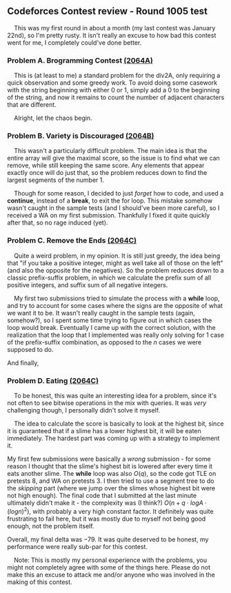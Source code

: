 ## Codeforces Contest review - Round 1005 test

&nbsp;&nbsp;&nbsp;&nbsp;This was my first round in about a month \(my last contest was January 22nd\), so I'm pretty rusty. It isn't really an excuse to how bad this contest went for me, I completely could've done better.

### Problem A. Brogramming Contest [(2064A)](https://codeforces.com/contest/2064/problem/A)
&nbsp;&nbsp;&nbsp;&nbsp;This is (at least to me) a standard problem for the div2A, only requiring a quick observation and some greedy work. To avoid doing some casework with the string beginning with either $0$ or $1$, simply add a $0$ to the beginning of the string, and now it remains to count the number of adjacent characters that are different.

&nbsp;&nbsp;&nbsp;&nbsp;Alright, let the chaos begin.

### Problem B. Variety is Discouraged [(2064B)](https://codeforces.com/contest/2064/problem/B)

&nbsp;&nbsp;&nbsp;&nbsp;This wasn't a particularly difficult problem. The main idea is that the entire array will give the maximal score, so the issue is to find what we can remove, while still keeping the same score. Any elements that appear exactly once will do just that, so the problem reduces down to find the largest segments of the number $1$.

&nbsp;&nbsp;&nbsp;&nbsp;Though for some reason, I decided to just *forget* how to code, and used a **continue**, instead of a **break**, to exit the for loop. This mistake somehow wasn't caught in the sample tests (and I should've been more careful), so I received a WA on my first submission. Thankfully I fixed it quite quickly after that, so no rage induced (yet).

### Problem C. Remove the Ends [(2064C)](https://codeforces.com/contest/2064/problem/C)
&nbsp;&nbsp;&nbsp;&nbsp;Quite a weird problem, in my opinion. It is still just greedy, the idea being that "if you take a positive integer, might as well take all of those on the left" (and also the opposite for the negatives). So the problem reduces down to a classic prefix-suffix problem, in which we calculate the prefix sum of all positive integers, and suffix sum of all negative integers.

&nbsp;&nbsp;&nbsp;&nbsp;My first two submissions tried to simulate the process with a **while** loop, and try to account for some cases where the signs are the opposite of what we want it to be. It wasn't really caught in the sample tests (again, somehow?), so I spent some time trying to figure out in which cases the loop would break. Eventually I came up with the correct solution, with the realization that the loop that I implemented was really only solving for $1$ case of the prefix-suffix combination, as opposed to the $n$ cases we were supposed to do.

And finally,
### Problem D. Eating [(2064C)](https://codeforces.com/contest/2064/problem/D)
&nbsp;&nbsp;&nbsp;&nbsp;To be honest, this was quite an interesting idea for a problem, since it's not often to see bitwise operations in the mix with queries. It was *very* challenging though, I personally didn't solve it myself.

&nbsp;&nbsp;&nbsp;&nbsp;The idea to calculate the score is basically to look at the highest bit, since it is guaranteed that if a slime has a lower highest bit, it will be eaten immediately. The hardest part was coming up with a strategy to implement it.

My first few submissions were basically a *wrong* submission - for some reason I thought that the slime's highest bit is lowered after every time it eats another slime. The **while** loop was also $O(q)$, so the code got TLE on pretests $8$, and WA on pretests $3$. I then tried to use a segment tree to do the *skipping* part (where we jump over the slimes whose highest bit were not high enough). The final code that I submitted at the last minute ultimately didn't make it - the complexity was (I think?) $O(n + q \cdot log A \cdot (log n)^2)$, with probably a very high constant factor. It definitely was quite frustrating to fail here, but it was mostly due to myself not being good enough, not the problem itself.

Overall, my final delta was $-79$. It was quite deserved to be honest, my performance were really sub-par for this contest.

&nbsp;&nbsp;&nbsp;&nbsp;Note: This is mostly my personal experience with the problems, you might not completely agree with some of the things here. Please do not make this an excuse to attack me and/or anyone who was involved in the making of this contest.
